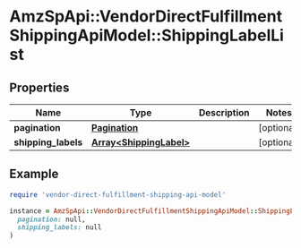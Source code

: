 # AmzSpApi::VendorDirectFulfillmentShippingApiModel::ShippingLabelList

## Properties

| Name | Type | Description | Notes |
| ---- | ---- | ----------- | ----- |
| **pagination** | [**Pagination**](Pagination.md) |  | [optional] |
| **shipping_labels** | [**Array&lt;ShippingLabel&gt;**](ShippingLabel.md) |  | [optional] |

## Example

```ruby
require 'vendor-direct-fulfillment-shipping-api-model'

instance = AmzSpApi::VendorDirectFulfillmentShippingApiModel::ShippingLabelList.new(
  pagination: null,
  shipping_labels: null
)
```

